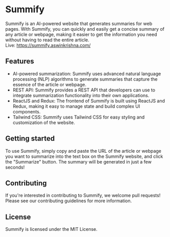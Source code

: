 # Summify
Summify is an AI-powered website that generates summaries for web pages. With Summify, you can quickly and easily get a concise summary of any article or webpage, making it easier to get the information you need without having to read the entire article.</br>
Live: https://summify.aswinkrishna.com/

## Features
<ul>
  <li>
    AI-powered summarization: Summify uses advanced natural language processing (NLP) algorithms to generate summaries that capture the essence of the article or     webpage.
    </li>
  <li>
    REST API: Summify provides a REST API that developers can use to integrate summarization functionality into their own applications.
  </li>
  <li>
    ReactJS and Redux: The frontend of Summify is built using ReactJS and Redux, making it easy to manage state and build complex UI components.
  </li>
  <li>
    Tailwind CSS: Summify uses Tailwind CSS for easy styling and customization of the website.
  </li>
</ul>

## Getting started
To use Summify, simply copy and paste the URL of the article or webpage you want to summarize into the text box on the Summify website, and click the "Summarize" button. The summary will be generated in just a few seconds!

## Contributing
If you're interested in contributing to Summify, we welcome pull requests! Please see our contributing guidelines for more information.

## License
Summify is licensed under the MIT License.
